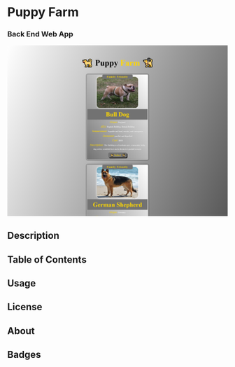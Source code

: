 # Puppy Farm
### Back End Web App
![app-screenshot](./assets/images/puppy-farm-screenshot.png)

## Description
## Table of Contents
## Usage
## License
## About
## Badges